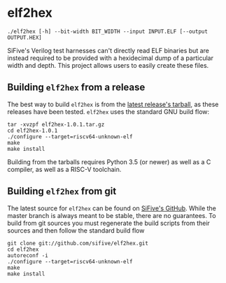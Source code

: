 # elf2hex

    ./elf2hex [-h] --bit-width BIT_WIDTH --input INPUT.ELF [--output OUTPUT.HEX]

SiFive's Verilog test harnesses can't directly read ELF binaries but are
instead required to be provided with a hexidecimal dump of a particular
width and depth.  This project allows users to easily create these
files.

## Building `elf2hex` from a release

The best way to build `elf2hex` is from the [latest release's
tarball](https://github.com/sifive/elf2hex/releases/download/v1.0.1/elf2hex-1.0.1.tar.gz),
as these releases have been tested.  `elf2hex` uses the standard GNU
build flow:

    tar -xvzpf elf2hex-1.0.1.tar.gz
    cd elf2hex-1.0.1
    ./configure --target=riscv64-unknown-elf
    make
    make install

Building from the tarballs requires Python 3.5 (or newer) as well as a C
compiler, as well as a RISC-V toolchain.

## Building `elf2hex` from git

The latest source for `elf2hex` can be found on [SiFive's
GitHub](https://github.com/sifive/elf2hex).  While the master branch is
always meant to be stable, there are no guarantees.  To build from
git sources you must regenerate the build scripts from their sources and
then follow the standard build flow

    git clone git://github.com/sifive/elf2hex.git
    cd elf2hex
    autoreconf -i
    ./configure --target=riscv64-unknown-elf
    make
    make install
